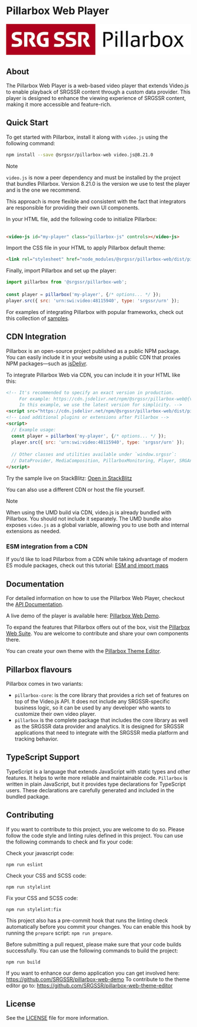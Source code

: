 # Pillarbox Web Player

[![Pillarbox logo](docs/README-images/logo.jpg)](https://github.com/SRGSSR/pillarbox-web)

## About

The Pillarbox Web Player is a web-based video player that extends Video.js to enable playback of
SRGSSR content through a custom data provider. This player is designed to enhance the viewing
experience of SRGSSR content, making it more accessible and feature-rich.

## Quick Start

To get started with Pillarbox, install it along with `video.js` using the following command:

```bash
npm install --save @srgssr/pillarbox-web video.js@8.21.0
```

> [!NOTE]
> `video.js` is now a peer dependency and must be installed by the project that bundles Pillarbox.
> Version 8.21.0 is the version we use to test the player and is the one we recommend.
>
> This approach is more flexible and consistent with the fact that integrators are responsible for
> providing their own UI components.

In your HTML file, add the following code to initialize Pillarbox:

```html

<video-js id="my-player" class="pillarbox-js" controls></video-js>
```

Import the CSS file in your HTML to apply Pillarbox default theme:

```html
<link rel="stylesheet" href="node_modules/@srgssr/pillarbox-web/dist/pillarbox.min.css"/>
```

Finally, import Pillarbox and set up the player:

```javascript
import pillarbox from '@srgssr/pillarbox-web';

const player = pillarbox('my-player', {/* options... */ });
player.src({ src: 'urn:swi:video:48115940', type: 'srgssr/urn' });
```

For examples of integrating Pillarbox with popular frameworks, check out this collection of
[samples][pillarbox-samples].

## CDN Integration

Pillarbox is an open-source project published as a public NPM package. You can easily include it in
your website using a public CDN that proxies NPM packages—such as [jsDelivr][js-deliver].

To integrate Pillarbox Web via CDN, you can include it in your HTML like this:

```html
<!-- It's recommended to specify an exact version in production.
     For example: https://cdn.jsdelivr.net/npm/@srgssr/pillarbox-web@{version}/dist/pillarbox.umd.min.js
     In this example, we use the latest version for simplicity. -->
<script src="https://cdn.jsdelivr.net/npm/@srgssr/pillarbox-web/dist/pillarbox.umd.min.js"></script>
<!-- Load additional plugins or extensions after Pillarbox -->
<script>
  // Example usage:
  const player = pillarbox('my-player', {/* options... */ });
  player.src({ src: 'urn:swi:video:48115940', type: 'srgssr/urn' });

  // Other classes and utilities available under `window.srgssr`:
  // DataProvider, MediaComposition, PillarboxMonitoring, Player, SRGAnalytics, SrgSsr
</script>
```

Try the sample live on StackBlitz: [Open in StackBlitz][stackblitz-umd]

You can also use a different CDN or host the file yourself.

> [!NOTE]
> When using the UMD build via CDN, video.js is already bundled with Pillarbox.
> You should not include it separately.
> The UMD bundle also exposes `video.js` as a global variable, allowing you to use both and internal
> extensions as needed.

### ESM integration from a CDN

If you’d like to load Pillarbox from a CDN while taking advantage of modern ES module packages,
check out this tutorial: [ESM and import maps][esm-tutorial]

## Documentation

For detailed information on how to use the Pillarbox Web Player, checkout
the [API Documentation](https://web.pillarbox.ch/api).

A live demo of the player is available
here: [Pillarbox Web Demo](https://demo.pillarbox.ch).

To expand the features that Pillarbox offers out of the box, visit the [Pillarbox Web
Suite](https://github.com/SRGSSR/pillarbox-web-suite). You are welcome to contribute and share your
own components there.

You can create your own theme with
the [Pillarbox Theme Editor](https://editor.pillarbox.ch).

## Pillarbox flavours

Pillarbox comes in two variants:

- `pillarbox-core`: is the core library that provides a rich set of features on top of the Video.js
  API. It does not include any SRGSSR-specific business logic, so it can be used by any developer
  who wants to customize their own video player.
- `pillarbox` is the complete package that includes the core library as well as the SRGSSR data
  provider and analytics. It is designed for SRGSSR applications that need to integrate with the
  SRGSSR media platform and tracking behavior.

## TypeScript Support

TypeScript is a language that extends JavaScript with static types and other features. It helps to
write more reliable and maintainable code. `Pillarbox` is written in plain JavaScript, but it
provides type declarations for TypeScript users. These declarations are carefully generated and
included in the bundled package.

## Contributing

If you want to contribute to this project, you are welcome to do so. Please follow the code style
and linting rules defined in this project. You can use the following commands to check and fix your
code:

Check your javascript code:

```shell
npm run eslint
```

Check your CSS and SCSS code:

```shell
npm run stylelint
```

Fix your CSS and SCSS code:

```shell
npm run stylelint:fix
```

This project also has a pre-commit hook that runs the linting check automatically before you commit
your changes. You can enable this hook by running the `prepare` script: `npm run prepare`.

Before submitting a pull request, please make sure that your code builds successfully. You can use
the following commands to build the project:

```shell
npm run build
```

If you want to enhance our demo application you can get involved
here: https://github.com/SRGSSR/pillarbox-web-demo
To contribute to the theme editor go to: https://github.com/SRGSSR/pillarbox-web-theme-editor

## License

See the [LICENSE](LICENSE) file for more information.

[js-deliver]: https://www.jsdelivr.com/package/npm/@srgssr/pillarbox-web
[stackblitz-umd]: https://stackblitz.com/github/srgssr/pillarbox-web-demo/tree/main/samples/umd
[esm-tutorial]: https://web.pillarbox.ch/api/tutorial-ESM%20and%20import%20maps.html
[pillarbox-samples]: https://github.com/SRGSSR/pillarbox-web-demo/tree/main/samples
